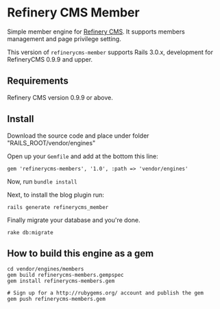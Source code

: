 # Refinery CMS Member

Simple member engine for [Refinery CMS](http://refinerycms.com). It supports members management and page privilege setting.

This version of `refinerycms-member` supports Rails 3.0.x, development for RefineryCMS 0.9.9 and upper.

## Requirements

Refinery CMS version 0.9.9 or above.

## Install

Download the source code and place under folder "RAILS_ROOT/vendor/engines"

Open up your ``Gemfile`` and add at the bottom this line:

    gem 'refinerycms-members', '1.0', :path => 'vendor/engines'

Now, run ``bundle install``

Next, to install the blog plugin run:

    rails generate refinerycms_member

Finally migrate your database and you're done.

    rake db:migrate

## How to build this engine as a gem

    cd vendor/engines/members
    gem build refinerycms-members.gempspec
    gem install refinerycms-members.gem
    
    # Sign up for a http://rubygems.org/ account and publish the gem
    gem push refinerycms-members.gem
